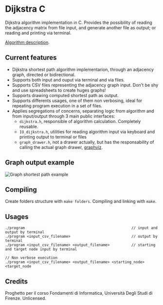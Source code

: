 # Dijkstra C
Dijkstra algorithm implementation in C. Provides the possibility of reading the adjacency matrix from file input, and generate another file as output; or reading and printing via terminal.

[Algorithm description](https://en.wikipedia.org/wiki/Dijkstra%27s_algorithm).
## Current features
- Dijkstra shortest path algorithm implementarion, through an adjacency graph, directed or bidirectional.
- Supports both input and ouput via terminal and via files.
- Supports CSV files representing the adjacency graph input. Don't be shy and use spreadsheets to create huges graphs!
- Supports drawing computed shortest path as output.
- Supports differents usages, one of them non verbosing, ideal for repeating program execution in a set of files.
- Applies segregations of concerns, separating logic from algorithm and from input/output through 3 main public interfaces:
    - `dijkstra.h`, responsible of algorithm calculation. Completely reusable.
    - `IO_dijkstra.h`, utilities for reading algorithm input via keyboard and printing output to terminal or files
    - `graph_drawer.h`, not a drawer actually, but has the responsability of calling the actual graph drawer, [graphviz](http://www.graphviz.org/).
## Graph output example
![Graph shortest path example](https://raw.githubusercontent.com/Maximetinu/Dijkstra-C/master/example_io_files/example_solution.png "Logo Title Text 1")
## Compiling
Create folders structure with `make folders`. Compiling and linking with `make`.
## Usages
    ./program                                                 // input and output by terminal
    ./program <input_csv_filename>                            // output by terminal
    ./program <input_csv_filename> <output_filename>          // starting and target node input by terminal
    
    // Non verbose execution
    ./program <input_csv_filename> <output_filename> <starting_node> <target_node
## Credits
Proghetto per il corso Fondamenti di Informatica, Università Degli Studi di Firenze. Unlicensed.
